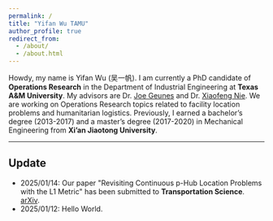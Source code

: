 ```yaml
---
permalink: /
title: "Yifan Wu TAMU"
author_profile: true
redirect_from: 
  - /about/
  - /about.html
---
```


Howdy, my name is Yifan Wu (吴一帆). I am currently a PhD candidate of **Operations Research** in the Department of Industrial Engineering at **Texas A&M University**. My advisors are Dr. [Joe Geunes](https://engineering.tamu.edu/industrial/profiles/geunes-joe.html) and Dr. [Xiaofeng Nie](https://engineering.tamu.edu/etid/profiles/nie-xiaofeng.html). We are working on Operations Research topics related to facility location problems and humanitarian logistics. Previously, I earned a bachelor’s degree (2013-2017) and a master’s degree (2017-2020) in Mechanical Engineering from **Xi’an Jiaotong University**.

---

## Update

- 2025/01/14: Our paper "Revisiting Continuous p-Hub Location Problems with the L1 Metric" has been submitted to **Transportation Science**. [arXiv](https://arxiv.org/abs/2501.08439).
- 2025/01/12: Hello World.




